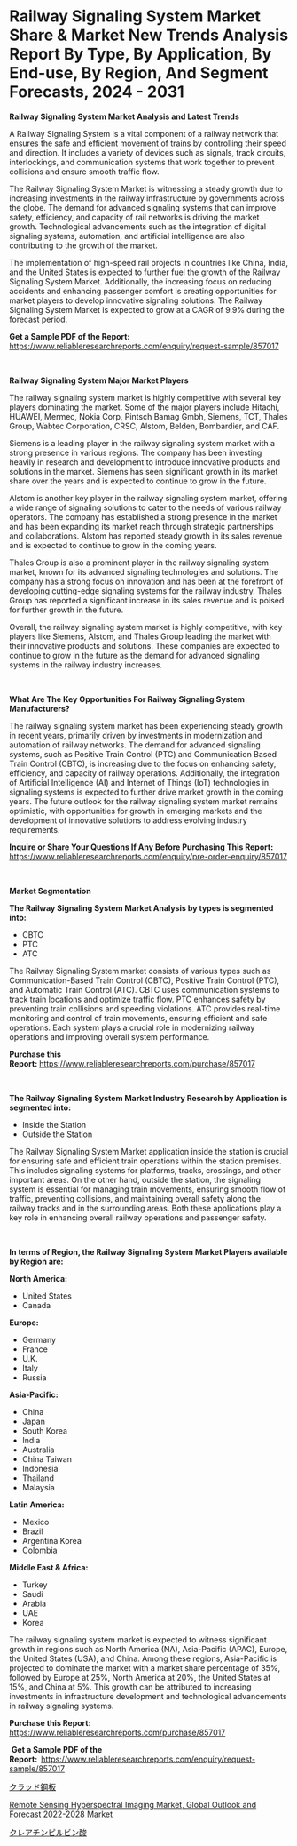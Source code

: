 <p><h1>Railway Signaling System Market Share & Market New Trends Analysis Report By Type, By Application, By End-use, By Region, And Segment Forecasts, 2024 - 2031</h1></p><p><strong>Railway Signaling System Market Analysis and Latest Trends</strong></p>
<p><p>A Railway Signaling System is a vital component of a railway network that ensures the safe and efficient movement of trains by controlling their speed and direction. It includes a variety of devices such as signals, track circuits, interlockings, and communication systems that work together to prevent collisions and ensure smooth traffic flow.</p><p>The Railway Signaling System Market is witnessing a steady growth due to increasing investments in the railway infrastructure by governments across the globe. The demand for advanced signaling systems that can improve safety, efficiency, and capacity of rail networks is driving the market growth. Technological advancements such as the integration of digital signaling systems, automation, and artificial intelligence are also contributing to the growth of the market.</p><p>The implementation of high-speed rail projects in countries like China, India, and the United States is expected to further fuel the growth of the Railway Signaling System Market. Additionally, the increasing focus on reducing accidents and enhancing passenger comfort is creating opportunities for market players to develop innovative signaling solutions. The Railway Signaling System Market is expected to grow at a CAGR of 9.9% during the forecast period.</p></p>
<p><strong>Get a Sample PDF of the Report:&nbsp;</strong> <a href="https://www.reliableresearchreports.com/enquiry/request-sample/857017">https://www.reliableresearchreports.com/enquiry/request-sample/857017</a></p>
<p>&nbsp;</p>
<p><strong>Railway Signaling System Major Market Players</strong></p>
<p><p>The railway signaling system market is highly competitive with several key players dominating the market. Some of the major players include Hitachi, HUAWEI, Mermec, Nokia Corp, Pintsch Bamag Gmbh, Siemens, TCT, Thales Group, Wabtec Corporation, CRSC, Alstom, Belden, Bombardier, and CAF.</p><p>Siemens is a leading player in the railway signaling system market with a strong presence in various regions. The company has been investing heavily in research and development to introduce innovative products and solutions in the market. Siemens has seen significant growth in its market share over the years and is expected to continue to grow in the future.</p><p>Alstom is another key player in the railway signaling system market, offering a wide range of signaling solutions to cater to the needs of various railway operators. The company has established a strong presence in the market and has been expanding its market reach through strategic partnerships and collaborations. Alstom has reported steady growth in its sales revenue and is expected to continue to grow in the coming years.</p><p>Thales Group is also a prominent player in the railway signaling system market, known for its advanced signaling technologies and solutions. The company has a strong focus on innovation and has been at the forefront of developing cutting-edge signaling systems for the railway industry. Thales Group has reported a significant increase in its sales revenue and is poised for further growth in the future.</p><p>Overall, the railway signaling system market is highly competitive, with key players like Siemens, Alstom, and Thales Group leading the market with their innovative products and solutions. These companies are expected to continue to grow in the future as the demand for advanced signaling systems in the railway industry increases.</p></p>
<p>&nbsp;</p>
<p><strong>What Are The Key Opportunities For Railway Signaling System Manufacturers?</strong></p>
<p><p>The railway signaling system market has been experiencing steady growth in recent years, primarily driven by investments in modernization and automation of railway networks. The demand for advanced signaling systems, such as Positive Train Control (PTC) and Communication Based Train Control (CBTC), is increasing due to the focus on enhancing safety, efficiency, and capacity of railway operations. Additionally, the integration of Artificial Intelligence (AI) and Internet of Things (IoT) technologies in signaling systems is expected to further drive market growth in the coming years. The future outlook for the railway signaling system market remains optimistic, with opportunities for growth in emerging markets and the development of innovative solutions to address evolving industry requirements.</p></p>
<p><strong>Inquire or Share Your Questions If Any Before Purchasing This Report:</strong> <a href="https://www.reliableresearchreports.com/enquiry/pre-order-enquiry/857017">https://www.reliableresearchreports.com/enquiry/pre-order-enquiry/857017</a></p>
<p>&nbsp;</p>
<p><strong>Market Segmentation</strong></p>
<p><strong>The Railway Signaling System Market Analysis by types is segmented into:</strong></p>
<p><ul><li>CBTC</li><li>PTC</li><li>ATC</li></ul></p>
<p><p>The Railway Signaling System market consists of various types such as Communication-Based Train Control (CBTC), Positive Train Control (PTC), and Automatic Train Control (ATC). CBTC uses communication systems to track train locations and optimize traffic flow. PTC enhances safety by preventing train collisions and speeding violations. ATC provides real-time monitoring and control of train movements, ensuring efficient and safe operations. Each system plays a crucial role in modernizing railway operations and improving overall system performance.</p></p>
<p><strong>Purchase this Report:&nbsp;</strong><a href="https://www.reliableresearchreports.com/purchase/857017">https://www.reliableresearchreports.com/purchase/857017</a></p>
<p>&nbsp;</p>
<p><strong>The Railway Signaling System Market Industry Research by Application is segmented into:</strong></p>
<p><ul><li>Inside the Station</li><li>Outside the Station</li></ul></p>
<p><p>The Railway Signaling System Market application inside the station is crucial for ensuring safe and efficient train operations within the station premises. This includes signaling systems for platforms, tracks, crossings, and other important areas. On the other hand, outside the station, the signaling system is essential for managing train movements, ensuring smooth flow of traffic, preventing collisions, and maintaining overall safety along the railway tracks and in the surrounding areas. Both these applications play a key role in enhancing overall railway operations and passenger safety.</p></p>
<p>&nbsp;</p>
<p><strong>In terms of Region, the Railway Signaling System Market Players available by Region are:</strong></p>
<p>
    <p> <strong> North America: </strong>
        <ul>
            <li>United States</li>
            <li>Canada</li>
        </ul>
        </p> 
    <p> <strong> Europe: </strong>
        <ul>
            <li>Germany</li>
            <li>France</li>
            <li>U.K.</li>
            <li>Italy</li>
            <li>Russia</li>
        </ul>
        </p> 
    <p> <strong> Asia-Pacific: </strong>
        <ul>
            <li>China</li>
            <li>Japan</li>
            <li>South Korea</li>
            <li>India</li>
            <li>Australia</li>
            <li>China Taiwan</li>
            <li>Indonesia</li>
            <li>Thailand</li>
            <li>Malaysia</li>
        </ul>
        </p> 
    <p> <strong> Latin America: </strong>
        <ul>
            <li>Mexico</li>
            <li>Brazil</li>
            <li>Argentina Korea</li>
            <li>Colombia</li>
        </ul>
        </p> 
    <p> <strong> Middle East & Africa: </strong>
        <ul>
            <li>Turkey</li>
            <li>Saudi</li>
            <li>Arabia</li>
            <li>UAE</li>
            <li>Korea</li>
        </ul>
    </p>
    </p>
<p><p>The railway signaling system market is expected to witness significant growth in regions such as North America (NA), Asia-Pacific (APAC), Europe, the United States (USA), and China. Among these regions, Asia-Pacific is projected to dominate the market with a market share percentage of 35%, followed by Europe at 25%, North America at 20%, the United States at 15%, and China at 5%. This growth can be attributed to increasing investments in infrastructure development and technological advancements in railway signaling systems.</p></p>
<p><strong>Purchase this Report: </strong><a href="https://www.reliableresearchreports.com/purchase/857017">https://www.reliableresearchreports.com/purchase/857017</a></p>
<p>&nbsp;<strong>Get a Sample PDF of the Report:&nbsp;&nbsp;</strong><a href="https://www.reliableresearchreports.com/enquiry/request-sample/857017">https://www.reliableresearchreports.com/enquiry/request-sample/857017</a></p>
<p><strong></strong></p>
<p><p><a href="https://medium.com/@danilocardozo_82/%E3%82%AF%E3%83%A9%E3%83%83%E3%83%89%E9%8B%BC%E6%9D%BF%E5%B8%82%E5%A0%B4%E3%81%AE%E8%A6%8F%E6%A8%A1%E3%81%AF-%E4%B8%96%E7%95%8C%E7%94%A3%E6%A5%AD%E3%81%AB%E3%81%8A%E3%81%91%E3%82%8B%E6%9C%80%E3%82%82%E5%8A%B9%E6%9E%9C%E7%9A%84%E3%81%AA%E3%83%9E%E3%83%BC%E3%82%B1%E3%83%86%E3%82%A3%E3%83%B3%E3%82%B0%E3%83%81%E3%83%A3%E3%83%8D%E3%83%AB%E3%82%92%E6%98%8E%E3%82%89%E3%81%8B%E3%81%AB%E3%81%97%E3%81%BE%E3%81%99-f9bf9f6055fd">クラッド鋼板</a></p><p><a href="https://view.publitas.com/reportprime-1/remote-sensing-hyperspectral-imaging-market-global-outlook-and-forecast-2022-2028-market-research-report-unlocks-analysis-on-the-market-financial-status-market-size-and-market-revenue-upto-2030/">Remote Sensing Hyperspectral Imaging Market, Global Outlook and Forecast 2022-2028 Market</a></p><p><a href="https://medium.com/@danilocardozo_82/%E3%82%AF%E3%83%AC%E3%82%A2%E3%83%81%E3%83%B3%E3%83%94%E3%83%AB%E3%83%93%E3%83%B3%E9%85%B8%E5%B8%82%E5%A0%B4%E5%88%86%E6%9E%90-%E3%81%9D%E3%81%AEcagr-%E5%B8%82%E5%A0%B4%E3%82%BB%E3%82%B0%E3%83%A1%E3%83%B3%E3%83%86%E3%83%BC%E3%82%B7%E3%83%A7%E3%83%B3-%E3%81%8A%E3%82%88%E3%81%B3%E3%82%B0%E3%83%AD%E3%83%BC%E3%83%90%E3%83%AB%E7%94%A3%E6%A5%AD%E6%A6%82%E8%A6%81-b98f21ce46bc">クレアチンピルビン酸</a></p></p>
